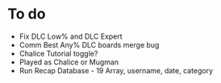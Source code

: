# To do
- Fix DLC Low% and DLC Expert
- Comm Best Any% DLC boards merge bug
- Chalice Tutorial toggle?
- Played as Chalice or Mugman
- Run Recap Database - 19 Array, username, date, category